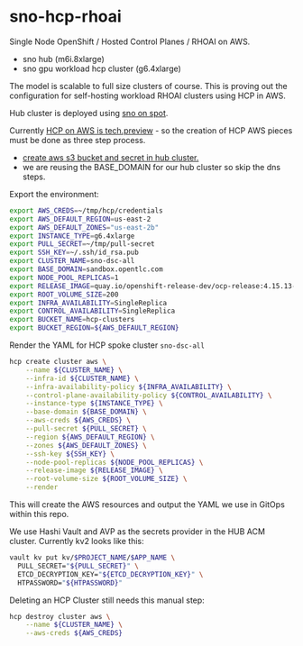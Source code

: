 # sno-hcp-rhoai

Single Node OpenShift / Hosted Control Planes / RHOAI on AWS.

- sno hub (m6i.8xlarge)
- sno gpu workload hcp cluster (g6.4xlarge)

The model is scalable to full size clusters of course. This is proving out the configuration for self-hosting workload RHOAI clusters using HCP in AWS.

Hub cluster is deployed using [sno on spot](https://github.com/eformat/sno-for-100).

Currently [HCP on AWS is tech.preview](https://access.redhat.com/documentation/en-us/red_hat_advanced_cluster_management_for_kubernetes/2.10/html-single/clusters/index#hosting-service-cluster-configure-aws) - so the creation of HCP AWS  pieces must be done as three step process.

- [create aws s3 bucket and secret in hub cluster.](https://access.redhat.com/documentation/en-us/red_hat_advanced_cluster_management_for_kubernetes/2.10/html-single/clusters/index#hosted-create-aws-secret)
- we are reusing the BASE_DOMAIN for our hub cluster so skip the dns steps.

Export the environment:

```bash
export AWS_CREDS=~/tmp/hcp/credentials
export AWS_DEFAULT_REGION=us-east-2
export AWS_DEFAULT_ZONES="us-east-2b"
export INSTANCE_TYPE=g6.4xlarge
export PULL_SECRET=~/tmp/pull-secret
export SSH_KEY=~/.ssh/id_rsa.pub
export CLUSTER_NAME=sno-dsc-all
export BASE_DOMAIN=sandbox.opentlc.com
export NODE_POOL_REPLICAS=1
export RELEASE_IMAGE=quay.io/openshift-release-dev/ocp-release:4.15.13-multi
export ROOT_VOLUME_SIZE=200
export INFRA_AVAILABILITY=SingleReplica
export CONTROL_AVAILABILITY=SingleReplica
export BUCKET_NAME=hcp-clusters
export BUCKET_REGION=${AWS_DEFAULT_REGION}
```

Render the YAML for HCP spoke cluster `sno-dsc-all`

```bash
hcp create cluster aws \
    --name ${CLUSTER_NAME} \
    --infra-id ${CLUSTER_NAME} \
    --infra-availability-policy ${INFRA_AVAILABILITY} \
    --control-plane-availability-policy ${CONTROL_AVAILABILITY} \
    --instance-type ${INSTANCE_TYPE} \
    --base-domain ${BASE_DOMAIN} \
    --aws-creds ${AWS_CREDS} \
    --pull-secret ${PULL_SECRET} \
    --region ${AWS_DEFAULT_REGION} \
    --zones ${AWS_DEFAULT_ZONES} \
    --ssh-key ${SSH_KEY} \
    --node-pool-replicas ${NODE_POOL_REPLICAS} \
    --release-image ${RELEASE_IMAGE} \
    --root-volume-size ${ROOT_VOLUME_SIZE} \
    --render
```

This will create the AWS resources and output the YAML we use in GitOps within this repo.

We use Hashi Vault and AVP as the secrets provider in the HUB ACM cluster. Currently kv2 looks like this:

```bash
vault kv put kv/$PROJECT_NAME/$APP_NAME \
  PULL_SECRET="${PULL_SECRET}" \
  ETCD_DECRYPTION_KEY="${ETCD_DECRYPTION_KEY}" \
  HTPASSWORD="${HTPASSWORD}"
```

Deleting an HCP Cluster still needs this manual step:

```bash
hcp destroy cluster aws \
    --name ${CLUSTER_NAME} \
    --aws-creds ${AWS_CREDS}
```

